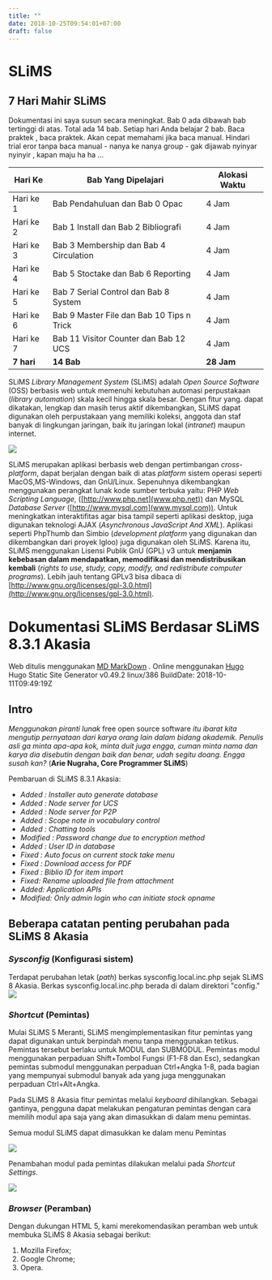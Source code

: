 ```yaml
---
title: ""
date: 2018-10-25T09:54:01+07:00
draft: false
---
```

# SLiMS

## 7 Hari Mahir SLiMS
Dokumentasi ini saya susun secara meningkat. Bab 0 ada dibawah bab tertinggi di atas. Total ada 14 bab. Setiap hari Anda belajar 2 bab. Baca praktek , baca praktek. Akan cepat memahami jika baca manual. Hindari trial eror tanpa baca manual - nanya ke nanya group - gak dijawab nyinyar nyinyir , kapan maju ha ha ...

Hari Ke | Bab Yang Dipelajari | Alokasi Waktu
--- | --- | ---
Hari ke 1 | Bab Pendahuluan dan Bab 0 Opac| 4 Jam
Hari ke 2 | Bab 1 Install  dan Bab 2 Bibliografi | 4 Jam
Hari ke 3 | Bab 3 Membership dan Bab 4 Circulation | 4 Jam
Hari ke 4 | Bab 5 Stoctake dan Bab 6 Reporting | 4 Jam
Hari ke 5 | Bab 7 Serial Control dan Bab 8 System | 4 Jam
Hari ke 6 | Bab 9 Master File dan Bab 10 Tips n Trick | 4 Jam
Hari ke 7 | Bab 11 Visitor Counter dan Bab 12 UCS | 4 Jam
**7 hari** | **14 Bab** | **28 Jam**

SLiMS _Library Management System_ (SLiMS) adalah _Open Source Software_ (OSS) berbasis web untuk memenuhi kebutuhan automasi perpustakaan (_library automation_) skala kecil hingga skala besar. Dengan fitur yang. dapat dikatakan, lengkap dan masih terus aktif dikembangkan, SLiMS dapat digunakan oleh perpustakaan yang memiliki koleksi, anggota dan staf banyak di lingkungan jaringan, baik itu jaringan lokal (_intranet_) maupun internet.

![](assets/slims_logo_baru.png)

SLiMS merupakan aplikasi berbasis web dengan pertimbangan _cross-platform_, dapat berjalan dengan baik di atas _platform_ sistem operasi seperti MacOS,MS-Windows, dan GnU/Linux. Sepenuhnya dikembangkan menggunakan perangkat lunak kode sumber terbuka yaitu: PHP _Web Scripting Language_, ([http://www.php.net](www.php.net)) dan MySQL _Database Server_ ([http://www.mysql.com](www.mysql.com)). Untuk meningkatkan interaktifitas agar bisa tampil seperti aplikasi desktop, juga digunakan teknologi AJAX (_Asynchronous JavaScript And XML_). Aplikasi seperti PhpThumb dan Simbio (_development platform_ yang digunakan dan dikembangkan dari proyek Igloo) juga digunakan oleh SLiMS. Karena itu, SLiMS menggunakan Lisensi Publik GnU (GPL) v3 untuk **menjamin kebebasan dalam mendapatkan, memodifikasi dan mendistribusikan kembali** (_rights to use, study, copy, modify, and redistribute computer programs_). Lebih jauh tentang GPLv3 bisa dibaca di [http://www.gnu.org/licenses/gpl-3.0.html](http://www.gnu.org/licenses/gpl-3.0.html).

# Dokumentasi SLiMS Berdasar SLiMS 8.3.1 Akasia

Web ditulis menggunakan [MD MarkDown](https://en.wikipedia.org/wiki/Markdown) . Online menggunakan [Hugo](https://hugo.io) Hugo Static Site Generator v0.49.2 linux/386 BuildDate: 2018-10-11T09:49:19Z

## Intro

_Menggunakan piranti lunak_ free open source software _itu ibarat kita mengutip pernyataan dari karya orang lain dalam bidang akademik. Penulis asli ga minta apa-apa kok, minta duit juga engga, cuman minta nama dan karya dia disebutin dengan baik dan benar, udah segitu doang. Engga susah kan?_ (**Arie Nugraha, Core Programmer SLiMS**)

Pembaruan di SLiMS 8.3.1 Akasia:

* _Added : Installer auto generate database_
* _Added : Node server for UCS_
* _Added : Node server for P2P_
* _Added : Scope note in vocabulary control_
* _Added : Chatting tools_
* _Modified : Password change due to encryption method_
* _Added : User ID in database_
* _Fixed : Auto focus on current stock take menu_
* _Fixed : Download access for PDF_
* _Fixed : Biblio ID for item import_
* _Fixed: Rename uploaded file from attachment_
* _Added: Application APIs_
* _Modified: Only admin login who can initiate stock opname_

## Beberapa catatan penting perubahan pada SLiMS 8 Akasia

### _Sysconfig_ (Konfigurasi sistem)

Terdapat perubahan letak (_path_) berkas sysconfig.local.inc.php sejak SLiMS 8 Akasia. Berkas sysconfig.local.inc.php berada di dalam direktori "config."
![](assets/config1.png)

### _Shortcut_ (Pemintas)

Mulai SLiMS 5 Meranti, SLiMS mengimplementasikan fitur pemintas yang dapat digunakan untuk berpindah menu tanpa menggunakan tetikus. Pemintas tersebut berlaku untuk MODUL dan SUBMODUL. Pemintas modul menggunakan perpaduan Shift+Tombol Fungsi (F1-F8 dan Esc), sedangkan pemintas submodul menggunakan perpaduan Ctrl+Angka 1-8, pada bagian yang mempunyai submodul banyak ada yang juga menggunakan perpaduan Ctrl+Alt+Angka.

Pada SLiMS 8 Akasia fitur pemintas melalui _keyboard_ dihilangkan. Sebagai gantinya, pengguna dapat melakukan pengaturan pemintas dengan cara memilih modul apa saja yang akan dimasukkan di dalam menu pemintas.

Semua modul SLiMS dapat dimasukkan ke dalam menu Pemintas

![](assets/shortcut.png)

Penambahan modul pada pemintas dilakukan melalui pada _Shortcut Settings_.

![](assets/shortcut1.png)

### _Browser_ (Peramban)

Dengan dukungan HTML 5, kami merekomendasikan peramban web untuk membuka SLiMS 8 Akasia sebagai berikut:

1. Mozilla Firefox;
2. Google Chrome;
3. Opera.



